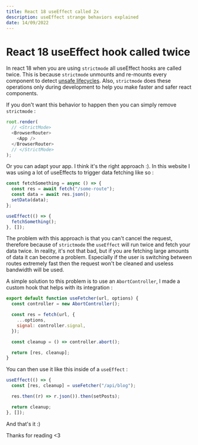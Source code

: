 ```yaml
---
title: React 18 useEffect called 2x
description: useEffect strange behaviors explained
date: 14/09/2022
---
```


# React 18 useEffect hook called twice

In react 18 when you are using `strictmode` all useEffect hooks are called twice. This is because `strictmode` unmounts and re-mounts every component to detect [unsafe lifecycles](https://reactjs.org/docs/strict-mode.html#identifying-unsafe-lifecycles). Also, `strictmode` does these operations only during development to help you make faster and safer react components.

If you don't want this behavior to happen then you can simply remove `strictmode` :

```js
root.render(
  // <StrictMode>
  <BrowserRouter>
    <App />
  </BrowserRouter>
  // </StrictMode>
);
```

Or you can adapt your app. I think it's the right approach :).
In this website I was using a lot of useEffects to trigger data fetching like so :

```js
const fetchSomething = async () => {
  const res = await fetch("/some-route");
  const data = await res.json();
  setData(data);
};

useEffect(() => {
  fetchSomething();
}, []);
```

The problem with this approach is that you can't cancel the request, therefore because of `strictmode` the `useEffect` will run twice and fetch your data twice. In reality, it's not that bad, but if you are fetching large amounts of data it can become a problem. Especially if the user is switching between routes extremely fast then the request won't be cleaned and useless bandwidth will be used.

A simple solution to this problem is to use an `AbortController`, I made a custom hook that helps with its integration :

```js
export default function useFetcher(url, options) {
  const controller = new AbortController();

  const res = fetch(url, {
    ...options,
    signal: controller.signal,
  });

  const cleanup = () => controller.abort();

  return [res, cleanup];
}
```

You can then use it like this inside of a `useEffect` :

```js
useEffect(() => {
  const [res, cleanup] = useFetcher("/api/blog");

  res.then((r) => r.json()).then(setPosts);

  return cleanup;
}, []);
```

And that's it :)

Thanks for reading <3
